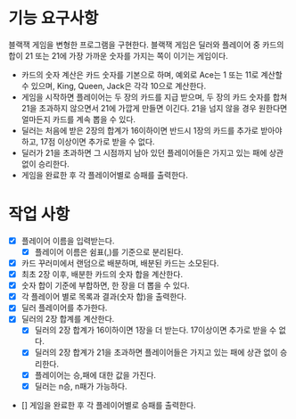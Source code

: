 # 기능 요구사항
블랙잭 게임을 변형한 프로그램을 구현한다. 블랙잭 게임은 딜러와 플레이어 중 카드의 합이 21 또는 21에 가장 가까운 숫자를 가지는 쪽이 이기는 게임이다.

- 카드의 숫자 계산은 카드 숫자를 기본으로 하며, 예외로 Ace는 1 또는 11로 계산할 수 있으며, King, Queen, Jack은 각각 10으로 계산한다.
- 게임을 시작하면 플레이어는 두 장의 카드를 지급 받으며, 두 장의 카드 숫자를 합쳐 21을 초과하지 않으면서 21에 가깝게 만들면 이긴다. 21을 넘지 않을 경우 원한다면 얼마든지 카드를 계속 뽑을 수 있다.
- 딜러는 처음에 받은 2장의 합계가 16이하이면 반드시 1장의 카드를 추가로 받아야 하고, 17점 이상이면 추가로 받을 수 없다.
- 딜러가 21을 초과하면 그 시점까지 남아 있던 플레이어들은 가지고 있는 패에 상관 없이 승리한다.
- 게임을 완료한 후 각 플레이어별로 승패를 출력한다.

# 작업 사항
- [X] 플레이어 이름을 입력받는다.
  - [X] 플레이어 이름은 쉼표(,)를 기준으로 분리된다.
- [X] 카드 꾸러미에서 랜덤으로 배분하며, 배분된 카드는 소모된다.
- [X] 최초 2장 이후, 배분한 카드의 숫자 합을 계산한다.
- [X] 숫자 합이 기준에 부합하면, 한 장을 더 뽑을 수 있다.
- [X] 각 플레이어 별로 목록과 결과(숫자 합)을 출력한다.
- [X] 딜러 플레이어를 추가한다.
- [X] 딜러의 2장 합계를 계산한다.
  - [X] 딜러의 2장 합계가 16이하이면 1장을 더 받는다. 17이상이면 추가로 받을 수 없다.
  - [X] 딜러의 2장 합계가 21을 초과하면 플레이어들은 가지고 있는 패에 상관 없이 승리한다.
  - [X] 플레이어는 승,패에 대한 값을 가진다.
  - [X] 딜러는 n승, n패가 가능하다.
- [] 게임을 완료한 후 각 플레이어별로 승패를 출력한다.
